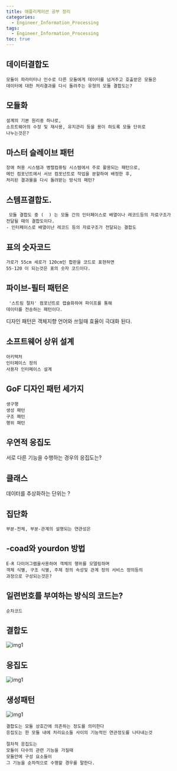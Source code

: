 ```yaml
---
title: 애플리케이션 공부 정리
categories:
  - Engineer_Information_Processing
tags:
  - Engineer_Information_Processing
toc: true
---
```

## 데이터결합도
```
모듈이 파라미터나 인수로 다른 모듈에게 데이터를 넘겨주고 호출받은 모듈은
데이터에 대한 처리결과를 다시 돌려주는 유형의 모듈 결합도는?
```

## 모듈화
```
설계의 기본 원리중 하나로,
소프트웨어의 수정 및 재사용, 유지관리 등을 용이 하도록 모듈 단위로
나누는것은?
```
## 마스터 슬레이브 패턴
```
장애 허용 시스템과 병렬컴퓨팅 시스템에서 주로 활용되는 패턴으로,
메인 컴포넌트에서 서브 컴포넌트로 작업을 분할하여 배정한 후,
처리된 결과물을 다시 돌려받는 방식의 패턴?
```
## 스템프결합도.
```
 모듈 결합도 중 (  ) 는 모듈 간의 인터페이스로 배열이나 레코드등의 자료구조가
전달될 때의 결합도이다.   
- 인터페이스로 배열이난 레코드 등의 자료구조가 전달되는 결합도

```

## 표의 숫자코드
```
가로가 55cm 세로가 120cm인 합판을 코드로 표현하면
55-120 이 되는것은 표의 숫자 코드이다.
```

## 파이브-필터 패턴은

```
 '스트림 절차' 컴포넌트로 캡슐화하여 파이프를 통해
데이터를 전송하는 패턴이다.
```
디자인 패턴은 객체지향 언어와 쓰일때 효율이 극대화 된다.

## 소프트웨어 상위 설계
```
아키텍처
인터페이스 정의
사용자 인터페이스 설계

```

## GoF 디자인 패턴 세가지 

```
생구행
생성 패턴
구조 패턴
행위 패턴
```
## 우연적 응집도
서로 다른 기능을 수행하는 경우의 응집도는?

## 클래스
데이터를 추상화하는 단위는 ?

## 집단화
```객체지향 기법 클래스의 사이엥
부분-전체, 부분-관계의 설명되는 연관성은
```

## -coad와 yourdon 방법
```
E-R 다이어그램을사용하여 객체의 행위를 모델링하며
객체 식별, 구조 식별, 주제 정의 속성및 관계 정의 서비스 정의등의
과정으로 구성되는것은?
```

## 일련번호를 부여하는 방식의 코드는?
```
순차코드
```

## 결합도
![img1](./images/../../../../assets/images/c6.JPG)

## 응집도
![img1](./images/../../../../assets/images/c7.JPG)


## 생성패턴
![img1](./images/../../../../assets/images/c8.JPG)


```
결합도는 모듈 상호간에 의존하는 정도를 의미한다
응집도는 한 모듈 내에 처리요소들 사이의 기능적인 연관정도를 나타내는것

절차적 응집도는
모듈이 다수의 관련 기능을 가질때
모듈안에 구성 요소들이
그 기능을 순차적으로 수행할 경우를 말한다.
```